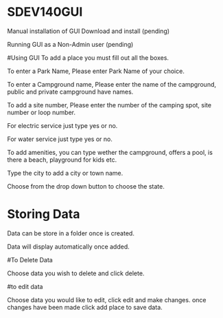 # SDEV140GUI
Manual installation of  GUI
Download and install (pending)


Running GUI as a Non-Admin user
(pending)

#Using GUI
To add a place you must fill out all the boxes.

To enter a Park Name, Please enter Park Name of your choice.

To enter a Campground name, Please enter the name of the campground, public and private campground have names.

To add a site number, Please enter the number of the camping spot, site number or loop number.

For electric service just type yes or no.

For water service just type yes or no.

To add amenities, you can type wether the campground, offers a pool, is there a beach, playground for kids etc.

Type the city to add a city or town name.

Choose from the drop down button to choose the state.

# Storing Data

Data can be store in a folder once is created. 

Data will display automatically once added.

#To Delete Data

Choose data you wish to delete and click delete.

#to edit data

Choose data you would like to edit, click edit and make changes. once changes have been made click add place to save data.

